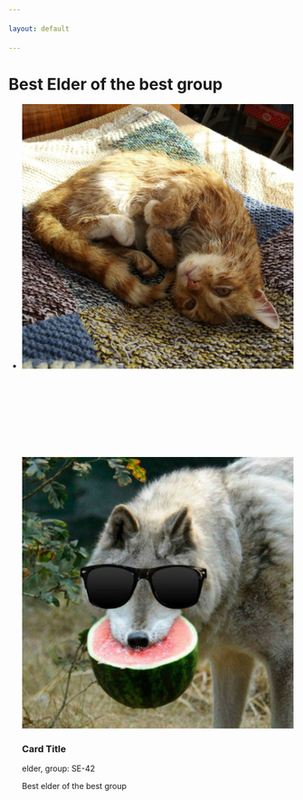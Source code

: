 ```yaml
---

layout: default

---
```


<html>
  <h1>Best Elder of the best group</h1>
  
 <div class ="content">
    <ul class="cards">
        <li>
<a class="card">
    <img src="assets/images/cuteCat.jpg" class="card_image" alt="" />
    <div class="card__overlay">
      <div class="card__header">
        <svg class="card__arc" xmlns="http://www.w3.org/2000/svg"><path /></svg>                     
        <img class="card__thumb" src="assets/images/VovKiKavyN.jpg" alt="" />
        <div class="card__header-text">
          <h3 class="card__title">Card Title</h3>            
          <span class="card__status">elder, group: SE-42</span>
        </div>
      </div>
      <p class="card__description"> Best elder of the best group</p>
    </div>
  </a>  
  </li>
  </ul>
  </div>
  
  </html>
